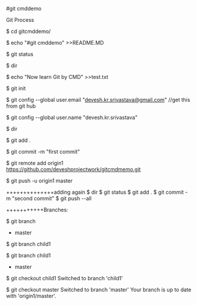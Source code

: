 #git cmddemo



Git Process

$ cd gitcmddemo/

$ echo "#git cmddemo" >>README.MD

$ git status

$ dir

$ echo "Now learn Git by CMD" >>test.txt

$ git init

$ git config --global user.email "devesh.kr.srivastava@gmail.com" //get this from git hub

$ git config --global user.name "devesh.kr.srivastava" 

$ dir

$ git add .

$ git commit -m "first commit"

$ git remote add origin1 https://github.com/deveshprojectwork/gitcmdmemo.git

$ git push -u origin1 master


++++++++++++++adding again
$ dir
$ git status
$ git add .
$ git commit -m "second commit"
$ git push --all

+++++++++++Branches:


$ git branch
* master

$ git branch child1

$ git branch
  child1
* master

$ git checkout child1
Switched to branch 'child1'

$ git checkout master
Switched to branch 'master'
Your branch is up to date with 'origin1/master'.


